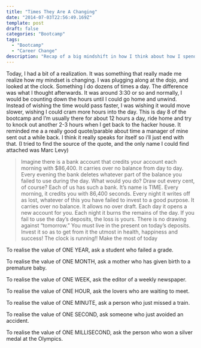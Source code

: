 ```yaml
---
title: "Times They Are A Changing"
date: "2014-07-03T22:56:49.169Z"
template: post
draft: false
categories: "Bootcamp"
tags:
  - "Bootcamp"
  - "Career Change"
description: "Recap of a big mindshift in how I think about how I spend my time"
---
```

Today, I had a bit of a realization.  It was something that really made me realize how my mindset is changing.  I was plugging along at the dojo, and looked at the clock.  Something I do dozens of times a day.  The difference was what I thought afterwards.  It was around 3:30 or so and normally, I would be counting down the hours until I could go home and unwind.  Instead of wishing the time would pass faster, I was wishing it would move slower, wishing I could cram more hours into the day.  This is day 8 of the bootcamp and I’m usually there for about 12 hours a day, ride home and try to knock out another 2-3 hours when I get back to the hacker house.  It reminded me a a really good quote/parable about time a manager of mine sent out a while back.  I think it really speaks for itself so i’ll just end with that.  (I tried to find the source of the quote, and the only name I could find attached was Marc Levy)

>Imagine there is a bank account that credits your account each morning with $86,400. It carries over no balance from day to day.
Every evening the bank deletes whatever part of the balance you failed to use during the day. What would you do? Draw out every cent, of course?
Each of us has such a bank. It’s name is TIME.
Every morning, it credits you with 86,400 seconds.
Every night it writes off as lost, whatever of this you have failed to invest to a good purpose.
It carries over no balance. It allows no over draft. Each day it opens a new account for you. Each night it burns the remains of the day.
If you fail to use the day’s deposits, the loss is yours. There is no drawing against “tomorrow.”
You must live in the present on today’s deposits. Invest it so as to get from it the utmost in health, happiness and success!
>The clock is running!! Make the most of today


To realise the value of ONE YEAR, ask a student who failed a grade.

To realise the value of ONE MONTH, ask a mother who has given birth to a premature baby.

To realise the value of ONE WEEK, ask the editor of a weekly newspaper.

To realise the value of ONE HOUR, ask the lovers who are waiting to meet.

To realise the value of ONE MINUTE, ask a person who just missed a train.

To realise the value of ONE SECOND, ask someone who just avoided an accident.

To realise the value of ONE MILLISECOND, ask the person who won a silver medal at the Olympics.
